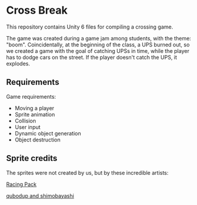 # Cross Break

This repository contains Unity 6 files for compiling a crossing game.

The game was created during a game jam among students, with the theme: "boom". Coincidentally, at the beginning of the class, a UPS burned out, so we created a game with the goal of catching UPSs in time, while the player has to dodge cars on the street. If the player doesn't catch the UPS, it explodes.

## Requirements

Game requirements:
- Moving a player
- Sprite animation
- Collision
- User input
- Dynamic object generation
- Object destruction

## Sprite credits

The sprites were not created by us, but by these incredible artists:

[Racing Pack](https://kenney.nl/assets/racing-pack)

[qubodup and shimobayashi](https://opengameart.org/content/bomb-explosion-animation)